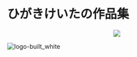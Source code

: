 # ひがきけいたの作品集

<p align ="center">

<img src="https://user-images.githubusercontent.com/41051390/79429376-6326d280-8002-11ea-9927-ca3aad57497b.png">



</p>
<p align ="center">

![logo-built_white](https://user-images.githubusercontent.com/41051390/79428555-476efc80-8001-11ea-9a16-73b649bd3b45.png)

